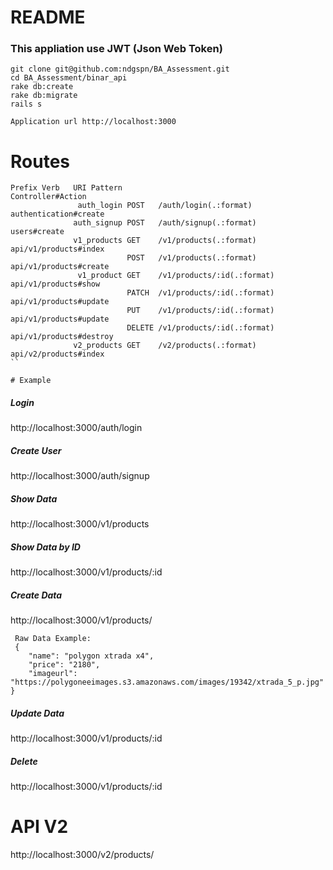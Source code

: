 # README

### This appliation use JWT (Json Web Token)
```
git clone git@github.com:ndgspn/BA_Assessment.git
cd BA_Assessment/binar_api
rake db:create
rake db:migrate
rails s

Application url http://localhost:3000

```

# Routes
```
Prefix Verb   URI Pattern                                                                              Controller#Action
               auth_login POST   /auth/login(.:format)                                                                    authentication#create
              auth_signup POST   /auth/signup(.:format)                                                                   users#create
              v1_products GET    /v1/products(.:format)                                                                   api/v1/products#index
                          POST   /v1/products(.:format)                                                                   api/v1/products#create
               v1_product GET    /v1/products/:id(.:format)                                                               api/v1/products#show
                          PATCH  /v1/products/:id(.:format)                                                               api/v1/products#update
                          PUT    /v1/products/:id(.:format)                                                               api/v1/products#update
                          DELETE /v1/products/:id(.:format)                                                               api/v1/products#destroy
              v2_products GET    /v2/products(.:format)                                                                   api/v2/products#index
``

# Example

```
##### Login
http://localhost:3000/auth/login

##### Create User
http://localhost:3000/auth/signup

##### Show Data
http://localhost:3000/v1/products

##### Show Data by ID
http://localhost:3000/v1/products/:id

##### Create Data
http://localhost:3000/v1/products/
```
 Raw Data Example:
 {
    "name": "polygon xtrada x4",
    "price": "2180",
    "imageurl": "https://polygoneeimages.s3.amazonaws.com/images/19342/xtrada_5_p.jpg"
}
```

##### Update Data
http://localhost:3000/v1/products/:id

##### Delete
http://localhost:3000/v1/products/:id


# API V2
http://localhost:3000/v2/products/
```
